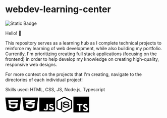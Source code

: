 # webdev-learning-center
![Static Badge](https://img.shields.io/badge/projects_completed-3-blue)

Hello! 👋 

This repository serves as a learning hub as I complete technical projects to reinforce my learning of web development, while also building my portfolio. Currently, I'm prioritizing creating full stack applications (focusing on the frontend) in order to help develop my knowledge on creating high-quality, responsive web designs.

For more context on the projects that I'm creating, navigate to the directories of each individual project! 

Skills used: HTML, CSS, JS, Node.js, Typescript

<img src="icons/html.svg" alt="html" width="50" height="50"> <img src="icons/css.svg" alt="css" width="50" height="50"> <img src="icons/js.svg" alt="js" width="50" height="50"> <img src="icons/node-js.svg" alt="node.js" width="50" height="50"> <img src="icons/typescript.svg" alt="typescript" width="50" height="50">
